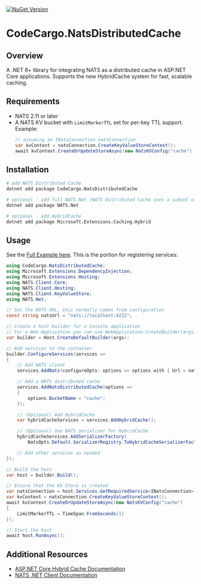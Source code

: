 [![NuGet Version](https://img.shields.io/nuget/v/CodeCargo.NatsDistributedCache?cacheSeconds=3600&color=516bf1)](https://www.nuget.org/packages/CodeCargo.NatsDistributedCache/)

# CodeCargo.NatsDistributedCache

## Overview

A .NET 8+ library for integrating NATS as a distributed cache in ASP.NET Core applications. Supports the new HybridCache system for fast, scalable caching.

## Requirements

- NATS 2.11 or later
- A NATS KV bucket with `LimitMarkerTTL` set for per-key TTL support. Example:
    ```csharp
    // assuming an INatsConnection natsConnection
    var kvContext = natsConnection.CreateKeyValueStoreContext();
    await kvContext.CreateOrUpdateStoreAsync(new NatsKVConfig("cache") { LimitMarkerTTL = TimeSpan.FromSeconds(1) });
    ```

## Installation

```bash
# add NATS Distributed Cache
dotnet add package CodeCargo.NatsDistributedCache

# optional - add full NATS.Net (NATS Distributed Cache uses a subset of NATS.Net dependencies)
dotnet add package NATS.Net

# optional - add HybridCache
dotnet add package Microsoft.Extensions.Caching.Hybrid
```

## Usage

See the [Full Example here](https://github.com/code-cargo/NatsDistributedCache/tree/main/util/ReadmeExample/Program.cs).
This is the portion for registering services:

```csharp
using CodeCargo.NatsDistributedCache;
using Microsoft.Extensions.DependencyInjection;
using Microsoft.Extensions.Hosting;
using NATS.Client.Core;
using NATS.Client.Hosting;
using NATS.Client.KeyValueStore;
using NATS.Net;

// Set the NATS URL, this normally comes from configuration
const string natsUrl = "nats://localhost:4222";

// Create a host builder for a Console application
// For a Web Application you can use WebApplication.CreateBuilder(args)
var builder = Host.CreateDefaultBuilder(args);

// Add services to the container
builder.ConfigureServices(services =>
{
    // Add NATS client
    services.AddNats(configureOpts: options => options with { Url = natsUrl });

    // Add a NATS distributed cache
    services.AddNatsDistributedCache(options =>
    {
        options.BucketName = "cache";
    });

    // (Optional) Add HybridCache
    var hybridCacheServices = services.AddHybridCache();

    // (Optional) Use NATS Serializer for HybridCache
    hybridCacheServices.AddSerializerFactory(
        NatsOpts.Default.SerializerRegistry.ToHybridCacheSerializerFactory());

    // Add other services as needed
});

// Build the host
var host = builder.Build();

// Ensure that the KV Store is created
var natsConnection = host.Services.GetRequiredService<INatsConnection>();
var kvContext = natsConnection.CreateKeyValueStoreContext();
await kvContext.CreateOrUpdateStoreAsync(new NatsKVConfig("cache")
{
    LimitMarkerTTL = TimeSpan.FromSeconds(1)
});

// Start the host
await host.RunAsync();
```

## Additional Resources

* [ASP.NET Core Hybrid Cache Documentation](https://learn.microsoft.com/en-us/aspnet/core/performance/caching/hybrid?view=aspnetcore-9.0)
* [NATS .NET Client Documentation](https://nats-io.github.io/nats.net/api/NATS.Client.Core.NatsOpts.html)

